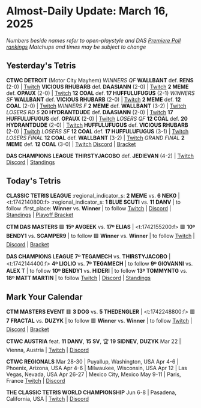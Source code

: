 # Almost-Daily Update: March 16, 2025
*Numbers beside names refer to open-playstyle and DAS [Premiere Poll rankings](https://docs.google.com/document/d/1uooeTGP5QtbZ8Z5DtetN0N56e1H6rQixL6t5YtMjsAc/edit?tab=t.0)*
*Matchups and times may be subject to change*

## Yesterday's Tetris
**CTWC DETROIT** (Motor City Mayhem)
*WINNERS QF*
  **WALLBANT** def. **RENS** (2-0)  |  [Twitch](https://www.twitch.tv/videos/2406565434?t=01h05m19s)
  **VICIOUS RHUBARB** def. **DAASIANN** (2-0)  |  [Twitch](https://www.twitch.tv/videos/2406565434?t=01h56m29s)
  **2 MEME** def. **OPAUX** (2-0)  |  [Twitch](https://www.twitch.tv/videos/2406565434?t=01h56m29s)
  **12 COAL** def. **17 HUFFULUFUGUS** (2-1)
*WINNERS SF*
  **WALLBANT** def. **VICIOUS RHUBARB** (2-0)  |  [Twitch](https://www.twitch.tv/videos/2406565434?t=03h13m54s)
  **2 MEME** def. **12 COAL** (2-0)  |  [Twitch](https://www.twitch.tv/videos/2406565434?t=03h13m54s)
*WINNERS F*
  **2 MEME** def. **WALLBANT** (3-2)  |  [Twitch](https://www.twitch.tv/videos/2406565434?t=04h43m22s)
*LOSERS RD 5*
  **20 HYDRANTDUDE** def. **DAASIANN** (2-0)  |  [Twitch](https://www.twitch.tv/videos/2406565434?t=03h53m20s)
  **17 HUFFULUFUGUS** def. **OPAUX** (2-0)  |  [Twitch](https://www.twitch.tv/videos/2406565434?t=03h53m20s)
*LOSERS QF*
  **12 COAL** def. **20 HYDRANTDUDE** (2-0)  |  [Twitch](https://www.twitch.tv/videos/2406565434?t=04h15m44s)
  **HUFFULUFUGUS** def. **VICIOUS RHUBARB** (2-0)  |  [Twitch](https://www.twitch.tv/videos/2406565434?t=04h15m44s)
*LOSERS SF*
  **12 COAL** def. **17 HUFFULUFUGUS** (3-1)  |  [Twitch](https://www.twitch.tv/videos/2406565434?t=04h43m22s)
*LOSERS FINAL*
  **12 COAL** def. **WALLBANT** (3-2)  |  [Twitch](https://www.twitch.tv/videos/2406565434?t=05h49m26s)
*GRAND FINAL*
  **2 MEME** def. **12 COAL** (3-0)  |  [Twitch](https://www.twitch.tv/videos/2406565434?t=06h39m00s)
[Discord](https://tinyurl.com/ctwcdiscord)  |  [Bracket](https://www.start.gg/tournament/motor-city-mayhem-2-ctwc-detroit-qualifier/event/main-event/brackets)

**DAS CHAMPIONS LEAGUE**
**THIRSTYJACOBO** def. **JEDIEVAN** (4-2)  |  [Twitch](https://www.twitch.tv/videos/2406466829?t=00h18m59s)
[Discord](https://tinyurl.com/dcltetris)  |  [Standings](https://docs.google.com/spreadsheets/d/1nEN0MAbueG36UDkpfUsPZEmAMuKif6IcLAmJ8iZhCe8/edit?gid=810776162#gid=810776162)

## Today's Tetris
**CLASSIC TETRIS LEAGUE**
:regional_indicator_s:  **2 MEME** vs. **6 NEK0**  |  <t:1742140800:f>
:regional_indicator_s:  **1 BLUE SCUTI** vs. **11 DANV**  |  to follow
:first_place:  **Winner** vs. **Winner**  |  to follow
[Twitch](https://twitch.tv/classictetrisleague)  |  [Discord](https://tinyurl.com/classictetrisleague)  |  [Standings](https://ctlscoreboard.herokuapp.com)  |  [Playoff Bracket](https://docs.google.com/spreadsheets/d/1cs9WL5MOUrnjjbmJ-JgT-Wr2BU4fUH9XFqSwggQllE0/edit?gid=848050943#gid=848050943)

**CTM DAS MASTERS**
:green_square:  **15ᴰ AVGEEK** vs. **17ᴰ ELIAS**  |  <t:1742155200:f>
:green_square:  **10ᴰ BENDY1** vs. **SCAMPER9**  |  to follow
:green_square:  **Winner** vs. **Winner**  |  to follow
[Twitch](https://twitch.tv/monthlytetris)  |  [Discord](https://go.ctm.gg/discord)  |  [Bracket](https://go.ctm.gg/event/ctm-das-masters-february-2025/das-masters/)

**DAS CHAMPIONS LEAGUE**
**7ᴰ TEGAMECH** vs. **THIRSTYJACOBO**  |  <t:1742144400:f>
**4ᴰ LIOLIO** vs. **7ᴰ TEGAMECH**  |  to follow
**9ᴰ GIOVANNI** vs. **ALEX T**  |  to follow
**10ᴰ BENDY1** vs. **HIDERI**  |  to follow
**13ᴰ TOMMYNTG** vs. **18ᴰ MATT MARTIN**  |  to follow
[Twitch](https://twitch.tv/dastetris)  |  [Discord](https://tinyurl.com/dcltetris)  |  [Standings](https://docs.google.com/spreadsheets/d/1nEN0MAbueG36UDkpfUsPZEmAMuKif6IcLAmJ8iZhCe8/edit?gid=810776162#gid=810776162)

## Mark Your Calendar
**CTM MASTERS EVENT**
:red_square:  **3 DOG** vs. **5 THEDENGLER**  |  <t:1742248800:f>
:red_square:  **7 FRACTAL** vs. **DUZYK**  |  to follow
:red_square:  **Winner** vs. **Winner**  |  to follow
[Twitch](https://twitch.tv/monthlytetris)  |  [Discord](https://go.ctm.gg/event/ctm-february-2025/masters-event/)  |  [Bracket](https://go.ctm.gg/event/ctm-february-2025/masters-event/)

**CTWC AUSTRIA**
feat. **11 DANV**, **15 SV**, :trophy: **19 SIDNEV**, **DUZYK**
Mar 22  |  Vienna, Austria  |  [Twitch](https://www.twitch.tv/classictetris)  |  [Discord](https://tinyurl.com/ctwcdiscord) 

**CTWC REGIONALS**
Mar 28-30  |  Puyallup, Washington, USA
Apr 4-6  |  Phoenix, Arizona, USA
Apr 4-6  |  Milwaukee, Wisconsin, USA
Apr 12  |  Las Vegas, Nevada, USA
Apr 26-27  |  Mexico City, Mexico
May 9-11  |  Paris, France
[Twitch](https://www.twitch.tv/classictetris)  |  [Discord](https://tinyurl.com/ctwcdiscord)

**THE CLASSIC TETRIS WORLD CHAMPIONSHIP**
Jun 6-8  |  Pasadena, California, USA  |  [Twitch](https://www.twitch.tv/classictetris)  |  [Discord](https://tinyurl.com/ctwcdiscord)